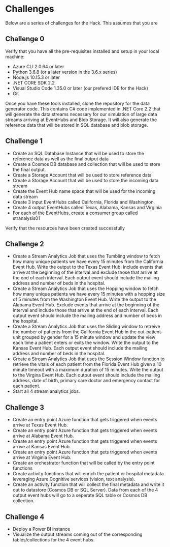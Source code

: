# Challenges

Below are a series of challenges for the Hack. This assumes that you are 

## Challenge 0

Verify that you have all the pre-requisites installed and setup in your local machine:
- Azure CLI 2.0.64 or later
- Python 3.6.8 (or a later version in the 3.6.x series)
- Node.js 10.15.3 or later
- .NET CORE SDK 2.2
- Visual Studio Code 1.35.0 or later (our prefered IDE for the Hack)
- Git

Once you have these tools installed, clone the repository for the data generator code. This contains C# code implemented in .NET Core 2.2 that will generate the data streams necessary for our simulation of large data streams arriving at EventHubs and Blob Storage. It will also generate the reference data that will be stored in SQL database and blob storage.

## Challenge 1

- Create an SQL Database Instance that will be used to store the reference data as well as the final output data
- Create a Cosmos DB database and collection that will be used to store the final output.
- Create a Storage Account that will be used to store reference data
- Create a Storage Account that will be used to store the incoming data stream
- Create the Event Hub name space that will be used for the incoming data stream
- Create 3 input EventHubs called California, Florida and Washington.
- Create 4 output EventHubs called Texas, Alabama, Kansas and Virginia
- For each of the EventHubs, create a consumer group called stranalysis01

Verify that the resources have been created successfully

## Challenge 2

- Create a Stream Analytics Job that uses the Tumbling window to fetch how many unique patients we have every 15 minutes from the California Event Hub. Write the output to the Texas Event Hub. Include events that arrive at the beginning of the interval and exclude those that arrive at the end of each interval. Each output event should include the mailing address and number of beds in the hospital.
- Create a Stream Analytics Job that uses the Hopping window to fetch how many unique patients we have every 15 minutes with a hopping size of 5 minutes from the Washington Event Hub. Write the output to the Alabama Event Hub. Exclude events that arrive at the beginning of the interval and include those that arrive at the end of each interval. Each output event should include the mailing address and number of beds in the hospital.
- Create a Stream Analytics Job that uses the Sliding window to retreive the number of patients from the California Event Hub in the out-patient-unit grouped by gender for a 15 minute window and update the view each time a patient enters or exits the window. Write the output to the Kansas Event Hub. Each output event should include the mailing address and number of beds in the hospital.
- Create a Stream Analytics Job that uses the Session Window function to retrieve the vitals of each patient from the Florida Event Hub given a 10 minute timeout with a maximum duration of 15 minutes. Write the output to the Virgina Event Hub. Each output event should include the mailing address, date of birth, primary care doctor and emergency contact for each patient.
- Start all 4 stream analytics jobs.

## Challenge 3
- Create an entry point Azure function that gets triggered when events arrive at Texas Event Hub. 
- Create an entry point Azure function that gets triggered when events arrive at Alabama Event Hub. 
- Create an entry point Azure function that gets triggered when events arrive at Kansas Event Hub. 
- Create an entry point Azure function that gets triggered when events arrive at Virginia Event Hub. 
- Create an orchestrator function that will be called by the entry point functions
- Create activity functions that will enrich the patient or hospital metadata leveraging Azure Cognitive services (vision, text analysis).
- Create an activity function that will collect the final metadata and write it out to datastore (Cosmos DB or SQL Server). Data from each of the 4 output event hubs will go to a seperate SQL table or Cosmos DB collection.

## Challenge 4
- Deploy a Power BI instance
- Visualize the output streams coming out of the corresponding tables/collections for the 4 event hubs.
